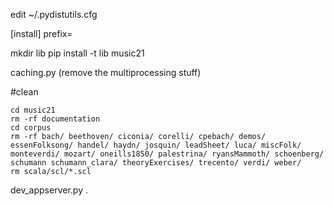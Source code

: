 
edit ~/.pydistutils.cfg

[install]
prefix=

mkdir lib
pip install -t lib music21

caching.py (remove the multiprocessing stuff)

#clean
```
cd music21
rm -rf documentation
cd corpus
rm -rf bach/ beethoven/ ciconia/ corelli/ cpebach/ demos/ essenFolksong/ handel/ haydn/ josquin/ leadSheet/ luca/ miscFolk/ monteverdi/ mozart/ oneills1850/ palestrina/ ryansMammoth/ schoenberg/ schumann schumann_clara/ theoryExercises/ trecento/ verdi/ weber/
rm scala/scl/*.scl
```

dev_appserver.py .
